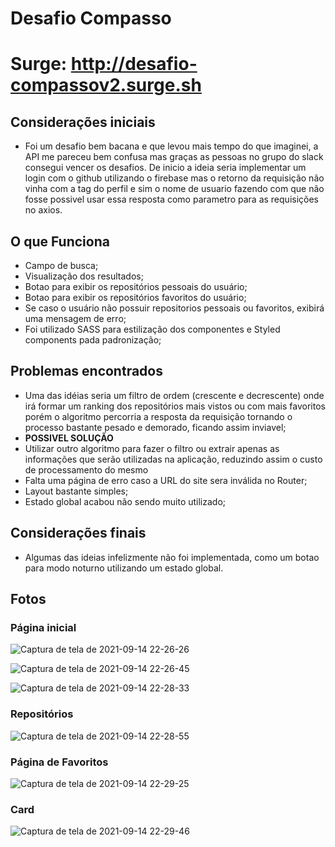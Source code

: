 # Desafio Compasso

# Surge: http://desafio-compassov2.surge.sh

## Considerações iniciais

* Foi um desafio bem bacana e que levou mais tempo do que imaginei, a API me pareceu bem confusa mas graças as pessoas no grupo do slack consegui vencer os desafios. De inicio a ideia seria implementar um login com o github utilizando o firebase mas o retorno da requisição não vinha com a tag do perfil e sim o nome de usuario fazendo com que não fosse possivel usar essa resposta como parametro para as requisições no axios.

## O que Funciona
* Campo de busca;
* Visualização dos resultados;
* Botao para exibir os repositórios pessoais do usuário;
* Botao para exibir os repositórios favoritos do usuário;
* Se caso o usuário não possuir repositorios pessoais ou favoritos, exibirá uma mensagem de erro;
* Foi utilizado SASS para estilização dos componentes e Styled components pada padronização;

## Problemas encontrados
* Uma das idéias seria um filtro de ordem (crescente e decrescente) onde irá formar um ranking dos repositórios mais vistos ou com mais favoritos porém o algoritmo percorria a resposta da requisição tornando o processo bastante pesado e demorado, ficando assim inviavel;
* **POSSIVEL SOLUÇÃO**
* Utilizar outro algoritmo para fazer o filtro ou extrair apenas as informações que serão utilizadas na aplicação, reduzindo assim o custo de processamento do mesmo
* Falta uma página de erro caso a URL do site sera inválida no Router;
* Layout bastante simples;
* Estado global acabou não sendo muito utilizado;

## Considerações finais 
* Algumas das ideias infelizmente não foi implementada, como um botao para modo noturno utilizando um estado global.

## Fotos

### Página inicial

![Captura de tela de 2021-09-14 22-26-26](https://user-images.githubusercontent.com/73081422/133355420-ff55b4bb-a596-45e4-b8e7-574cfac65401.png)

![Captura de tela de 2021-09-14 22-26-45](https://user-images.githubusercontent.com/73081422/133355428-d86d92e4-af02-4cb6-afe0-6f22eb60df18.png)

![Captura de tela de 2021-09-14 22-28-33](https://user-images.githubusercontent.com/73081422/133355475-58169ef0-0a39-4d87-9d61-d5c7ac8394d8.png)

### Repositórios

![Captura de tela de 2021-09-14 22-28-55](https://user-images.githubusercontent.com/73081422/133355509-a779149d-3222-4162-b4b1-212b41122a36.png)

### Página de Favoritos

![Captura de tela de 2021-09-14 22-29-25](https://user-images.githubusercontent.com/73081422/133355563-beb428b8-4a6c-4c59-a988-cf2b74969738.png)

### Card

![Captura de tela de 2021-09-14 22-29-46](https://user-images.githubusercontent.com/73081422/133355596-0f62200a-c146-4a2d-a602-99dbb4bc5f33.png)





















